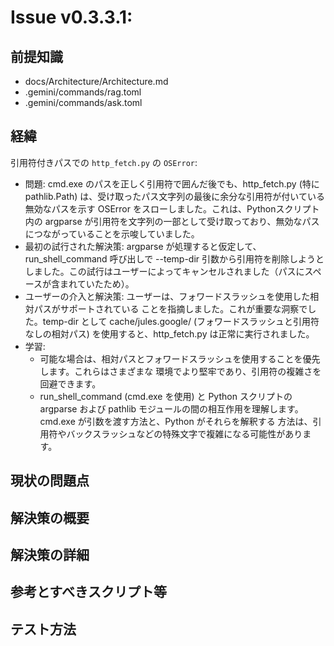 # Issue v0.3.3.1: 

## 前提知識
- docs/Architecture/Architecture.md
- .gemini/commands/rag.toml
- .gemini/commands/ask.toml

## 経緯
引用符付きパスでの `http_fetch.py` の `OSError`:
* 問題: cmd.exe のパスを正しく引用符で囲んだ後でも、http_fetch.py (特に pathlib.Path)
    は、受け取ったパス文字列の最後に余分な引用符が付いている無効なパスを示す OSError
    をスローしました。これは、Pythonスクリプト内の argparse
    が引用符を文字列の一部として受け取っており、無効なパスにつながっていることを示唆していました。
* 最初の試行された解決策: argparse が処理すると仮定して、run_shell_command 呼び出しで --temp-dir
    引数から引用符を削除しようとしました。この試行はユーザーによってキャンセルされました（パスにスペースが含まれていたため）。
* ユーザーの介入と解決策: ユーザーは、フォワードスラッシュを使用した相対パスがサポートされている
    ことを指摘しました。これが重要な洞察でした。temp-dir として cache/jules.google/
    (フォワードスラッシュと引用符なしの相対パス) を使用すると、http_fetch.py
    は正常に実行されました。
* 学習:
    * 可能な場合は、相対パスとフォワードスラッシュを使用することを優先します。これらはさまざまな
        環境でより堅牢であり、引用符の複雑さを回避できます。
    * run_shell_command (cmd.exe を使用) と Python スクリプトの argparse および pathlib
        モジュールの間の相互作用を理解します。cmd.exe が引数を渡す方法と、Python がそれらを解釈する
        方法は、引用符やバックスラッシュなどの特殊文字で複雑になる可能性があります。

## 現状の問題点


## 解決策の概要


## 解決策の詳細

## 参考とすべきスクリプト等

## テスト方法